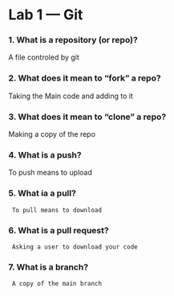 # Lab 1 — Git



### 1. What is a repository (or repo)?
  A file controled by git
### 2. What does it mean to “fork” a repo?
  Taking the Main code and adding to it
### 3. What does it mean to “clone” a repo?
   Making a copy of the repo
### 4. What is a push?
  To push means to upload  
### 5. What ia  a pull?
     To pull means to download
### 6. What is a pull request?
     Asking a user to download your code
### 7. What is a branch?
     A copy of the main branch
